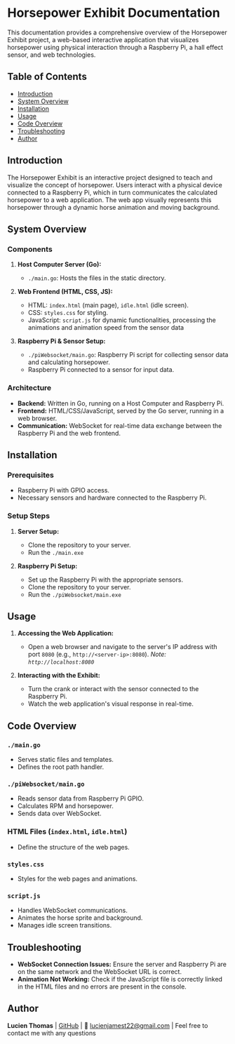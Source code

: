 # Horsepower Exhibit Documentation

This documentation provides a comprehensive overview of the Horsepower Exhibit project, a web-based interactive application that visualizes horsepower using physical interaction through a Raspberry Pi, a hall effect sensor, and web technologies.

## Table of Contents

- [Introduction](#introduction)
- [System Overview](#system-overview)
- [Installation](#installation)
- [Usage](#usage)
- [Code Overview](#code-overview)
- [Troubleshooting](#troubleshooting)
- [Author](#author)


## Introduction

The Horsepower Exhibit is an interactive project designed to teach and visualize the concept of horsepower. Users interact with a physical device connected to a Raspberry Pi, which in turn communicates the calculated horsepower to a web application. The web app visually represents this horsepower through a dynamic horse animation and moving background.

## System Overview

### Components

1. **Host Computer Server (Go):**
    
    - `./main.go`: Hosts the files in the static directory.
2. **Web Frontend (HTML, CSS, JS):**
    
    - HTML: `index.html` (main page), `idle.html` (idle screen).
    - CSS: `styles.css` for styling.
    - JavaScript: `script.js` for dynamic functionalities, processing the animations and animation speed from the sensor data
3. **Raspberry Pi & Sensor Setup:**
    
    - `./piWebsocket/main.go`: Raspberry Pi script for collecting sensor data and calculating horsepower.
    - Raspberry Pi connected to a sensor for input data.

### Architecture

- **Backend:** Written in Go, running on a Host Computer and Raspberry Pi.
- **Frontend:** HTML/CSS/JavaScript, served by the Go server, running in a web browser.
- **Communication:** WebSocket for real-time data exchange between the Raspberry Pi and the web frontend.

## Installation

### Prerequisites

- Raspberry Pi with GPIO access.
- Necessary sensors and hardware connected to the Raspberry Pi.

### Setup Steps

1. **Server Setup:**
    
    - Clone the repository to your server.
    - Run the `./main.exe`
1. **Raspberry Pi Setup:**
    
    - Set up the Raspberry Pi with the appropriate sensors.
    - Clone the repository to your server.
    - Run the `./piWebsocket/main.exe`
## Usage

1. **Accessing the Web Application:**
    
    - Open a web browser and navigate to the server's IP address with port `8080` (e.g., `http://<server-ip>:8080`).  *Note: `http://localhost:8080`*
2. **Interacting with the Exhibit:**
    
    - Turn the crank or interact with the sensor connected to the Raspberry Pi.
    - Watch the web application's visual response in real-time.

## Code Overview

### `./main.go`

- Serves static files and templates.
- Defines the root path handler.

### `./piWebsocket/main.go`

- Reads sensor data from Raspberry Pi GPIO.
- Calculates RPM and horsepower.
- Sends data over WebSocket.

### HTML Files (`index.html`, `idle.html`)

- Define the structure of the web pages.

### `styles.css`

- Styles for the web pages and animations.

### `script.js`

- Handles WebSocket communications.
- Animates the horse sprite and background.
- Manages idle screen transitions.

## Troubleshooting

- **WebSocket Connection Issues:** Ensure the server and Raspberry Pi are on the same network and the WebSocket URL is correct.
- **Animation Not Working:** Check if the JavaScript file is correctly linked in the HTML files and no errors are present in the console.

## Author
**Lucien Thomas** | [GitHub](https://github.com/ljt019) | 📧 lucienjamest22@gmail.com | Feel free to contact me with any questions
